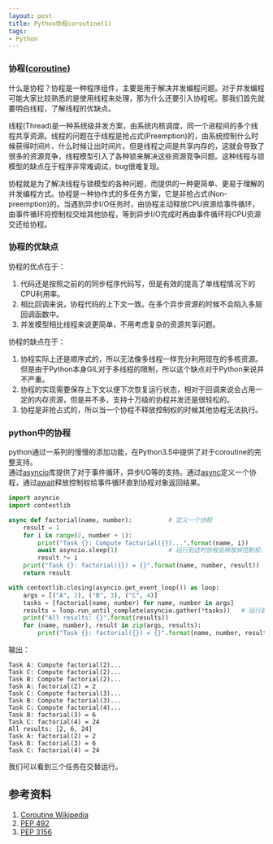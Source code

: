```yaml
---
layout: post
title: Python协程coroutine(1)
tags:
- Python
---
```



### 协程([coroutine])

什么是协程？协程是一种程序组件，主要是用于解决并发编程问题。对于并发编程可能大家比较熟悉的是使用线程来处理，那为什么还要引入协程呢。那我们首先就要明白线程，了解线程的优缺点。

线程(Thread)是一种系统级并发方案，由系统内核调度，同一个进程间的多个线程共享资源。线程的问题在于线程是抢占式(Preemption)的，由系统控制什么时候获得时间片、什么时候让出时间片。但是线程之间是共享内存的，这就会导致了很多的资源竞争，线程模型引入了各种锁来解决这些资源竞争问题。这种线程与锁模型的缺点在于程序非常难调试，bug很难复现。

协程就是为了解决线程与锁模型的各种问题，而提供的一种更简单、更易于理解的并发编程方式。协程是一种协作式的多任务方案，它是非抢占式(Non-preemption)的。当遇到异步I/O任务时，由协程主动释放CPU资源给事件循环，由事件循环将控制权交给其他协程，等到异步I/O完成时再由事件循环将CPU资源交还给协程。

### 协程的优缺点
协程的优点在于：
1. 代码还是按照之前的的同步程序代码写，但是有效的提高了单线程情况下的CPU利用率。
2. 相比回调来说，协程代码的上下文一致。在多个异步资源的时候不会陷入多层回调函数中。
3. 并发模型相比线程来说更简单，不用考虑复杂的资源共享问题。

协程的缺点在于：
1. 协程实际上还是顺序式的，所以无法像多线程一样充分利用现在的多核资源。但是由于Python本身GIL对于多线程的限制，所以这个缺点对于Python来说并不严重。
2. 协程的实现需要保存上下文以便下次恢复运行状态，相对于回调来说会占用一定的内存资源，但是并不多，支持十万级的协程并发还是很轻松的。
3. 协程是非抢占式的，所以当一个协程不释放控制权的时候其他协程无法执行。


### python中的协程

python通过一系列的慢慢的添加功能，在Python3.5中提供了对于coroutine的完整支持。  
通过[asyncio][PEP 3156]库提供了对于事件循环，异步I/O等的支持。通过[async][PEP 492]定义一个协程，通过[await][PEP 492]释放控制权给事件循环直到协程对象返回结果。  

```python
import asyncio
import contextlib

async def factorial(name, number):          # 定义一个协程
    result = 1
    for i in range(2, number + 1):
        print("Task {}: Compute factorial({})...".format(name, i))
        await asyncio.sleep(1)              # 运行到这时协程会释放掉控制权，将控制权交给事件循环
        result *= i
    print("Task {}: factorial({}) = {}".format(name, number, result))
    return result

with contextlib.closing(asyncio.get_event_loop()) as loop:
    args = [("A", 2), ("B", 3), ("C", 4)]
    tasks = [factorial(name, number) for name, number in args]
    results = loop.run_until_complete(asyncio.gather(*tasks))   # 运行直到所有协程结束
    print("All results: {}".format(results))
    for (name, number), result in zip(args, results):
        print("Task {}: factorial({}) = {}".format(name, number, result))
```

输出：

```
Task A: Compute factorial(2)...
Task C: Compute factorial(2)...
Task B: Compute factorial(2)...
Task A: factorial(2) = 2
Task C: Compute factorial(3)...
Task B: Compute factorial(3)...
Task C: Compute factorial(4)...
Task B: factorial(3) = 6
Task C: factorial(4) = 24
All results: [2, 6, 24]
Task A: factorial(2) = 2
Task B: factorial(3) = 6
Task C: factorial(4) = 24
```

我们可以看到三个任务在交替运行。

## 参考资料

1. [Coroutine Wikipedia][coroutine]
1. [PEP 492]
1. [PEP 3156]

[coroutine]: https://en.wikipedia.org/wiki/Coroutine
[PEP 492]: https://www.python.org/dev/peps/pep-0492/
[PEP 3156]: https://www.python.org/dev/peps/pep-3156/
